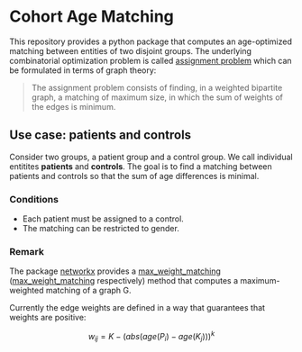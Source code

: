 # Cohort Age Matching

This repository provides a python package that computes an age-optimized matching between entities of two disjoint groups.
The underlying combinatorial optimization problem is called [assignment problem](https://en.wikipedia.org/wiki/Assignment_problem) which can be formulated in terms of graph theory:
> The assignment problem consists of finding, in a weighted bipartite graph, a matching of maximum size, in which the sum of weights of the edges is minimum.

## Use case: patients and controls

Consider two groups, a patient group and a control group.
We call individual entitites **patients** and **controls**. 
The goal is to find a matching between patients and controls so that the sum of age differences is minimal.

### Conditions

- Each patient must be assigned to a control.
- The matching can be restricted to gender.

### Remark

The package [networkx](https://networkx.org/) provides a [max_weight_matching](https://networkx.org/documentation/stable/reference/algorithms/generated/networkx.algorithms.matching.max_weight_matching.html#max-weight-matching) ([max_weight_matching](https://networkx.org/documentation/stable/reference/algorithms/generated/networkx.algorithms.matching.min_weight_matching.html#min-weight-matching) respectively) method that computes a maximum-weighted matching of a graph G. 

Currently the edge weights are defined in a way that guarantees that weights are positive:

$$
w_{ij} = K - (abs(age(P_i)-age(K_j)))^k
$$

